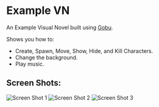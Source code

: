 # Example VN
An Example Visual Novel built using [Gobu](https://github.com/HiruNya/gobu/).

Shows you how to:
* Create, Spawn, Move, Show, Hide, and Kill Characters.
* Change the background.
* Play music.

## Screen Shots:
![Screen Shot 1](https://user-images.githubusercontent.com/20044495/42315771-5dedd3c0-809c-11e8-93e8-65a031cf0d48.PNG)
![Screen Shot 2](https://user-images.githubusercontent.com/20044495/42315772-5e253856-809c-11e8-8eb0-cb2d26a6620c.PNG)
![Screen Shot 3](https://user-images.githubusercontent.com/20044495/42315773-5e52dcac-809c-11e8-9c40-c8ad7939d2bb.PNG)

